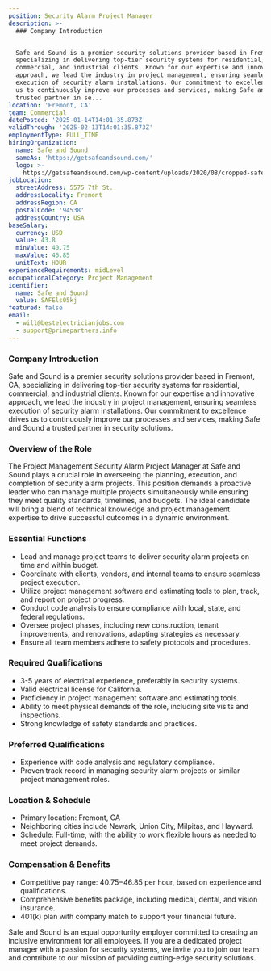```yaml
---
position: Security Alarm Project Manager
description: >-
  ### Company Introduction


  Safe and Sound is a premier security solutions provider based in Fremont, CA,
  specializing in delivering top-tier security systems for residential,
  commercial, and industrial clients. Known for our expertise and innovative
  approach, we lead the industry in project management, ensuring seamless
  execution of security alarm installations. Our commitment to excellence drives
  us to continuously improve our processes and services, making Safe and Sound a
  trusted partner in se...
location: 'Fremont, CA'
team: Commercial
datePosted: '2025-01-14T14:01:35.873Z'
validThrough: '2025-02-13T14:01:35.873Z'
employmentType: FULL_TIME
hiringOrganization:
  name: Safe and Sound
  sameAs: 'https://getsafeandsound.com/'
  logo: >-
    https://getsafeandsound.com/wp-content/uploads/2020/08/cropped-safe-and-sound-logo-460.png
jobLocation:
  streetAddress: 5575 7th St.
  addressLocality: Fremont
  addressRegion: CA
  postalCode: '94538'
  addressCountry: USA
baseSalary:
  currency: USD
  value: 43.8
  minValue: 40.75
  maxValue: 46.85
  unitText: HOUR
experienceRequirements: midLevel
occupationalCategory: Project Management
identifier:
  name: Safe and Sound
  value: SAFEls05kj
featured: false
email:
  - will@bestelectricianjobs.com
  - support@primepartners.info
---
```




### Company Introduction

Safe and Sound is a premier security solutions provider based in Fremont, CA, specializing in delivering top-tier security systems for residential, commercial, and industrial clients. Known for our expertise and innovative approach, we lead the industry in project management, ensuring seamless execution of security alarm installations. Our commitment to excellence drives us to continuously improve our processes and services, making Safe and Sound a trusted partner in security solutions.

### Overview of the Role

The Project Management Security Alarm Project Manager at Safe and Sound plays a crucial role in overseeing the planning, execution, and completion of security alarm projects. This position demands a proactive leader who can manage multiple projects simultaneously while ensuring they meet quality standards, timelines, and budgets. The ideal candidate will bring a blend of technical knowledge and project management expertise to drive successful outcomes in a dynamic environment.

### Essential Functions

- Lead and manage project teams to deliver security alarm projects on time and within budget.
- Coordinate with clients, vendors, and internal teams to ensure seamless project execution.
- Utilize project management software and estimating tools to plan, track, and report on project progress.
- Conduct code analysis to ensure compliance with local, state, and federal regulations.
- Oversee project phases, including new construction, tenant improvements, and renovations, adapting strategies as necessary.
- Ensure all team members adhere to safety protocols and procedures.

### Required Qualifications

- 3-5 years of electrical experience, preferably in security systems.
- Valid electrical license for California.
- Proficiency in project management software and estimating tools.
- Ability to meet physical demands of the role, including site visits and inspections.
- Strong knowledge of safety standards and practices.

### Preferred Qualifications

- Experience with code analysis and regulatory compliance.
- Proven track record in managing security alarm projects or similar project management roles.

### Location & Schedule

- Primary location: Fremont, CA
- Neighboring cities include Newark, Union City, Milpitas, and Hayward.
- Schedule: Full-time, with the ability to work flexible hours as needed to meet project demands.

### Compensation & Benefits

- Competitive pay range: $40.75-$46.85 per hour, based on experience and qualifications.
- Comprehensive benefits package, including medical, dental, and vision insurance.
- 401(k) plan with company match to support your financial future.

Safe and Sound is an equal opportunity employer committed to creating an inclusive environment for all employees. If you are a dedicated project manager with a passion for security systems, we invite you to join our team and contribute to our mission of providing cutting-edge security solutions.
